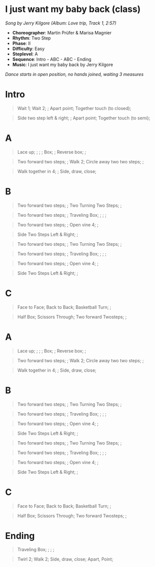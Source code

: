 # I just want my baby back (class)
*Song by Jerry Kilgore (Album: Love trip, Track 1, 2:57)*

* **Choreographer**: Martin Prüfer & Marisa Magnier
* **Rhythm**: Two Step
* **Phase**: II
* **Difficulty**: Easy
* **Steplevel**: A
* **Sequence**: Intro - ABC - ABC - Ending
* **Music**: I just want my baby back by Jerry Kilgore

*Dance starts in open position, no hands joined, waiting 3 measures*

# Intro

> Wait 1; Wait 2; ; Apart point; Together touch (to closed);

> Side two step left & right; ; Apart point; Together touch (to semi);

# A

> Lace up; ; ; ; Box; ; Reverse box; ;

> Two forward two steps; ; Walk 2; Circle away two two steps; ;

> Walk together in 4; ; Side, draw, close;

# B

> Two forward two steps; ; Two Turning Two Steps; ;

> Two forward two steps; ; Traveling Box; ; ; ;

> Two forward two steps; ; Open vine 4; ;

> Side Two Steps Left & Right; ;

> Two forward two steps; ; Two Turning Two Steps; ;

> Two forward two steps; ; Traveling Box; ; ; ;

> Two forward two steps; ; Open vine 4; ;

> Side Two Steps Left & Right; ;

# C

> Face to Face; Back to Back; Basketball Turn; ;

> Half Box; Scissors Through; Two forward Twosteps; ;

# A

> Lace up; ; ; ; Box; ; Reverse box; ;

> Two forward two steps; ; Walk 2; Circle away two two steps; ;

> Walk together in 4; ; Side, draw, close;

# B

> Two forward two steps; ; Two Turning Two Steps; ;

> Two forward two steps; ; Traveling Box; ; ; ;

> Two forward two steps; ; Open vine 4; ;

> Side Two Steps Left & Right; ;

> Two forward two steps; ; Two Turning Two Steps; ;

> Two forward two steps; ; Traveling Box; ; ; ;

> Two forward two steps; ; Open vine 4; ;

> Side Two Steps Left & Right; ;

# C

> Face to Face; Back to Back; Basketball Turn; ;

> Half Box; Scissors Through; Two forward Twosteps; ;

# Ending

> Traveling Box; ; ; ;

> Twirl 2; Walk 2; Side, draw, close; Apart, Point;

<meta name="x:audio-file" content="j/Jerry Kilgore/Love Trip/01 I Just Want My Baby Back.mp3" >